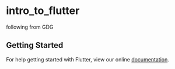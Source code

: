 # intro_to_flutter

following from GDG

## Getting Started

For help getting started with Flutter, view our online
[documentation](https://flutter.io/).
